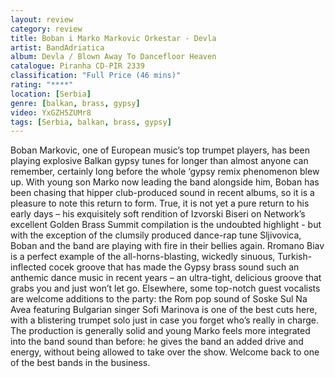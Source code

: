 ```yaml
---
layout: review
category: review
title: Boban i Marko Markovic Orkestar - Devla
artist: BandAdriatica
album: Devla / Blown Away To Dancefloor Heaven
catalogue: Piranha CD-PIR 2339
classification: "Full Price (46 mins)"
rating: "****"
location: [Serbia]
genre: [balkan, brass, gypsy]
video: YxGZH5ZUMr8
tags: [Serbia, balkan, brass, gypsy]
---
```


Boban Markovic, one of European music’s top trumpet players, has been playing explosive Balkan gypsy tunes for longer than almost anyone can remember, certainly long before the whole ‘gypsy remix phenomenon blew up.  With young son Marko now leading the band alongside him, Boban has been chasing that hipper club-produced sound in recent albums, so it is a pleasure to note this return to form. True, it is not yet a pure return to his early days – his exquisitely soft rendition of Izvorski Biseri on Network’s excellent Golden Brass Summit compilation is the undoubted highlight -  but with the exception of the clumsily produced dance-rap tune Sljivovica, Boban and the band are playing with fire in their bellies again. Rromano Biav is a perfect example of the all-horns-blasting, wickedly sinuous, Turkish-inflected cocek groove that has made the Gypsy brass sound such an anthemic dance music in recent years – an ultra-tight, delicious groove that grabs you and just won’t let go. Elsewhere, some top-notch guest vocalists are welcome additions to the party: the Rom pop sound of Soske Sul Na Avea featuring Bulgarian singer Sofi Marinova is one of the best cuts here, with a blistering trumpet solo just in case you forget who’s really in charge. The production is generally solid and young Marko feels more integrated into the band sound than before: he gives the band an added drive and energy, without being allowed to take over the show. Welcome back to one of the best bands in the business.
